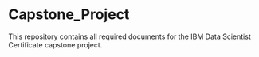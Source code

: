# Capstone_Project
This repository contains all required documents for the IBM Data Scientist Certificate capstone project.

